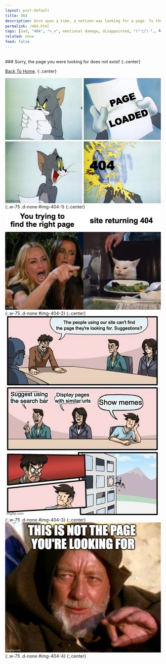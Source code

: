 ```yaml
---
layout: post-default
title: 404
description: Once upon a time, a netizen was looking for a page. To their dismay, they got this disappointing article.
permalink: /404.html
tags: [sad, "404", ">_<", emotional damage, disappointed, "(╯°□°）╯︵ ┻━┻"]
related: none
feed: false
---
```

<br/>
### Sorry, the page you were looking for does not exist!
{:.center}

[Back To Home]({{site.url}}{{site.baseurl}}).
{:.center}

![](/assets/img/memes/404-1.jpg){:.w-75 .d-none #img-404-1}
{:.center}
![](/assets/img/memes/404-2.jpg){:.w-75 .d-none #img-404-2}
{:.center}
![](/assets/img/memes/404-3.jpg){:.w-75 .d-none #img-404-3}
{:.center}
![](/assets/img/memes/404-4.jpg){:.w-75 .d-none #img-404-4}
{:.center}

